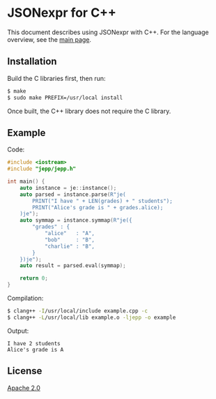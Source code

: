 # JSONexpr for C++

This document describes using JSONexpr with C++.
For the language overview, see the [main page](../README.md).


## Installation

Build the C libraries first, then run:

```bash
$ make
$ sudo make PREFIX=/usr/local install
```

Once built, the C++ library does not require the C library.


## Example

Code:
```c++
#include <iostream>
#include "jepp/jepp.h"

int main() {
    auto instance = je::instance();
    auto parsed = instance.parse(R"je(
        PRINT("I have " + LEN(grades) + " students");
        PRINT("Alice's grade is " + grades.alice);
    )je");
    auto symmap = instance.symmap(R"je({
        "grades" : {
            "alice"   : "A",
            "bob"     : "B",
            "charlie" : "B",
        }
    })je");
    auto result = parsed.eval(symmap);

    return 0;
}
```

Compilation:
```bash
$ clang++ -I/usr/local/include example.cpp -c
$ clang++ -L/usr/local/lib example.o -ljepp -o example
```

Output:
```
I have 2 students
Alice's grade is A
```


## License

[Apache 2.0](../LICENSE)
